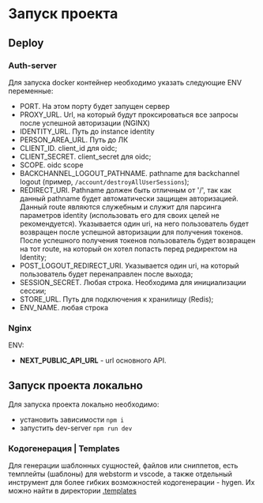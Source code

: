 # Запуск проекта

## Deploy
### Auth-server
Для запуска docker контейнер необходимо указать следующие ENV переменные:
- PORT. На этом порту будет запущен сервер
- PROXY_URL. Url, на который будут проксироваться все запросы после успешной авторизации (NGINX)
- IDENTITY_URL. Путь до instance identity
- PERSON_AREA_URL. Путь до ЛК
- CLIENT_ID. client_id для oidc;
- CLIENT_SECRET. client_secret для oidc;
- SCOPE. oidc scope
- BACKCHANNEL_LOGOUT_PATHNAME. pathname для backchannel logout (пример, ```/account/destroyAllUserSessions```);
- REDIRECT_URI. Pathname должен быть отличным от '/', так как данный pathname будет автоматически защищен авторизацией. Данный route являются служебным и служит для парсинга параметров identity (использовать его для своих целей не рекомендуется). Указывается один uri, на него пользователь будет возвращен после успешной авторизации для получения токенов. После успешного получения токенов пользователь будет возвращен на тот route, на который он хотел попасть перед редиректом на Identity;
- POST_LOGOUT_REDIRECT_URI. Указывается один uri, на который пользователь будет перенаправлен после выхода;
- SESSION_SECRET. Любая строка. Необходима для инициализации сессии;
- STORE_URL. Путь для подключения к хранилищу (Redis);
- ENV_NAME. любая строка

### Nginx

ENV:
- **NEXT_PUBLIC_API_URL** - url основного API.

## Запуск проекта локально
Для запуска проекта локально необходимо:
- установить зависимости ```npm i```
- запустить dev-server ```npm run dev```

### Кодогенерация | Templates
Для генерации шаблонных сущностей, файлов или сниппетов, есть темплейты (шаблоны) для webstorm и vscode, 
а также отдельный инструмент для более гибких возможностей кодогенерации - hygen.
Их можно найти в директории [.templates](./.templates)
